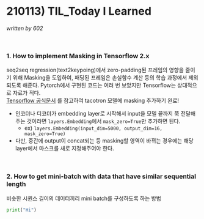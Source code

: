 # 210113) TIL_Today I Learned

_written by 602_

<br/>

### 1. How to implement Masking in Tensorflow 2.x

seq2seq regression(text2keypoing)에서 zero-padding된 프레임의 영향을 줄이기 위해 
Masking을 도입하여, 패딩된 프레임은 손실함수 계산 등의 학습 과정에서 제외되도록 해준다.
Pytorch에서 구현된 코드는 여러 번 보았지만 Tensorflow는 상대적으로 자료가 적다.  
[Tensorflow 공식문서](https://www.tensorflow.org/guide/keras/masking_and_padding) 를 참고하여 tacotron 모델에 masking 추가하기 완료!

- 인코더나 디코더가 embedding layer로 시작해서 input을 모델 끝까지 쭉 전달해주는 것이라면 
`layers.Embedding`에서 `mask_zero=True`만 추가하면 된다.
    - ex) `layers.Embedding(input_dim=5000, output_dim=16, mask_zero=True)`
- 다만, 중간에 output이 concat되는 등 masking할 영역이 바뀌는 경우에는 해당 layer에서 마스크를 새로 지정해주어야 한다.

<br/>

### 2. How to get mini-batch with data that have similar sequential length 

비슷한 시퀀스 길이의 데이터끼리 mini batch를 구성하도록 하는 방법

```python
print("Hi")

```

